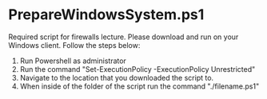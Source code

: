 # PrepareWindowsSystem.ps1
Required script for firewalls lecture. Please download and run on your Windows client. 
Follow the steps below:
  1. Run Powershell as administrator
  2. Run the command "Set-ExecutionPolicy -ExecutionPolicy Unrestricted"
  3. Navigate to the location that you downloaded the script to.
  4. When inside of the folder of the script run the command "./filename.ps1"
